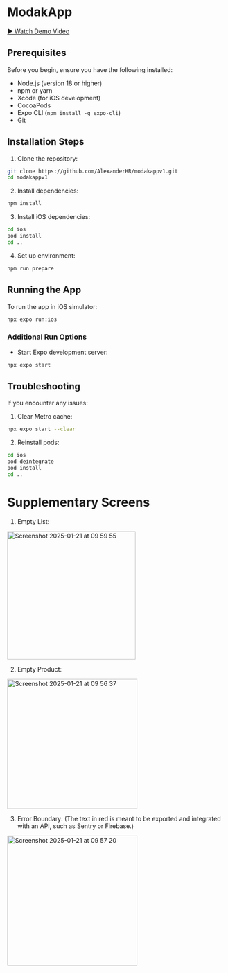 # ModakApp

[▶️ Watch Demo Video](https://vimeo.com/1048926840?share=copy)

## Prerequisites

Before you begin, ensure you have the following installed:

- Node.js (version 18 or higher)
- npm or yarn
- Xcode (for iOS development)
- CocoaPods
- Expo CLI (`npm install -g expo-cli`)
- Git

## Installation Steps

1. Clone the repository:

```bash
git clone https://github.com/AlexanderHR/modakappv1.git
cd modakappv1
```

2. Install dependencies:

```bash
npm install
```

3. Install iOS dependencies:

```bash
cd ios
pod install
cd ..
```

4. Set up environment:

```bash
npm run prepare
```

## Running the App

To run the app in iOS simulator:

```bash
npx expo run:ios
```

### Additional Run Options

- Start Expo development server:

```bash
npx expo start
```

## Troubleshooting

If you encounter any issues:

1. Clear Metro cache:

```bash
npx expo start --clear
```

2. Reinstall pods:

```bash
cd ios
pod deintegrate
pod install
cd ..
```

# Supplementary Screens

1. Empty List:
<img width="296" alt="Screenshot 2025-01-21 at 09 59 55" src="https://github.com/user-attachments/assets/5730a87d-921f-442d-9881-68e19d613373" />

2. Empty Product:
<img width="300" alt="Screenshot 2025-01-21 at 09 56 37" src="https://github.com/user-attachments/assets/7ae019c8-4780-47f7-be6c-eed3fdd6f098" />

3. Error Boundary: (The text in red is meant to be exported and integrated with an API, such as Sentry or Firebase.)
<img width="300" alt="Screenshot 2025-01-21 at 09 57 20" src="https://github.com/user-attachments/assets/261395d3-ed3e-4a2c-abfa-483cb92063a1" />


